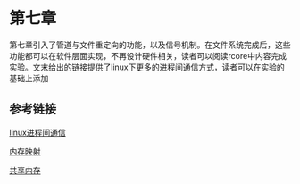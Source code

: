 # 第七章

第七章引入了管道与文件重定向的功能，以及信号机制。在文件系统完成后，这些功能都可以在软件层面实现，不再设计硬件相关，读者可以阅读rcore中内容完成实验。文末给出的链接提供了linux下更多的进程间通信方式，读者可以在实验的基础上添加





## 参考链接

[linux进程间通信](https://www.jianshu.com/p/c1015f5ffa74)

[内存映射](https://en.wikipedia.org/wiki/Memory-mapped_file)

[共享内存](https://en.wikipedia.org/wiki/Shared_memory)
